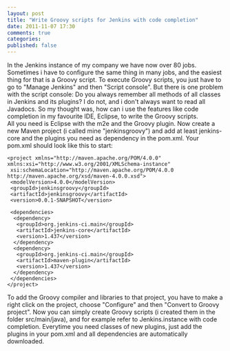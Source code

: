 ```yaml
---
layout: post
title: "Write Groovy scripts for Jenkins with code completion"
date: 2011-11-07 17:30
comments: true
categories:
published: false
---
```


In the Jenkins instance of my company we have now over 80 jobs. Sometimes i have to configure the same thing in many jobs, and the easiest thing for that is a Groovy script.
To execute Groovy scripts, you just have to go to "Manage Jenkins" and then "Script console". But there is one problem with the script console: Do you always remember all methods of all classes in Jenkins and its plugins? I do not, and i don't always want to read all Javadocs. So my thought was, how can i use the features like code completion in my favourite IDE, Eclipse, to write the Groovy scripts.  
All you need is Eclipse with the m2e and the Groovy plugin. Now create a new Maven project (i called mine "jenkinsgroovy") and add at least jenkins-core and the plugins you need as dependency in the pom.xml. Your pom.xml should look like this to start:

	<project xmlns="http://maven.apache.org/POM/4.0.0" xmlns:xsi="http://www.w3.org/2001/XMLSchema-instance"
	 xsi:schemaLocation="http://maven.apache.org/POM/4.0.0 http://maven.apache.org/xsd/maven-4.0.0.xsd">
	 <modelVersion>4.0.0</modelVersion>
	 <groupId>jenkinsgroovy</groupId>
	 <artifactId>jenkinsgroovy</artifactId>
	 <version>0.0.1-SNAPSHOT</version>
	 
	 <dependencies>
	  <dependency>
	   <groupId>org.jenkins-ci.main</groupId>
	   <artifactId>jenkins-core</artifactId>
	   <version>1.437</version>
	  </dependency>
	  <dependency>
	   <groupId>org.jenkins-ci.main</groupId>
	   <artifactId>maven-plugin</artifactId>
	   <version>1.437</version>
	  </dependency>
	 </dependencies>
	</project>

To add the Groovy compiler and libraries to that project, you have to make a right click on the project, choose "Configure" and then "Convert to Groovy project". Now you can simply create Groovy scripts (i created them in the folder src/main/java), and for example refer to Jenkins.instance with code completion.
Everytime you need classes of new plugins, just add the plugins in your pom.xml and all dependencies are automatically downloaded.
